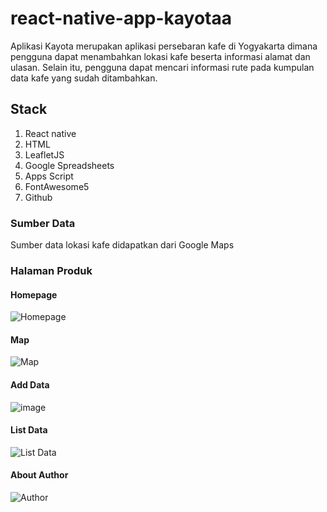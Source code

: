# react-native-app-kayotaa
   Aplikasi Kayota merupakan aplikasi persebaran kafe di Yogyakarta dimana pengguna dapat menambahkan lokasi kafe beserta informasi alamat dan ulasan. Selain itu, pengguna dapat mencari informasi rute pada kumpulan data kafe yang sudah ditambahkan.

## Stack
   1. React native
   2. HTML
   3. LeafletJS
   4. Google Spreadsheets
   5. Apps Script
   6. FontAwesome5
   7. Github

### Sumber Data
   Sumber data lokasi kafe didapatkan dari Google Maps

### Halaman Produk
#### Homepage
![Homepage](https://github.com/ellenanrl/KayotaReactNativeResponsi/assets/142763226/833378ed-e95c-448a-a79a-8ce95261e63a)
#### Map
![Map](https://github.com/ellenanrl/KayotaReactNativeResponsi/assets/142763226/a6764074-67c5-46ba-b529-97b638cd75b9)
#### Add Data
![image](https://github.com/ellenanrl/KayotaReactNativeResponsi/assets/142763226/b2b3c953-2dbf-4121-ba2f-26f408d32ff4)
#### List Data
![List Data](https://github.com/ellenanrl/KayotaReactNativeResponsi/assets/142763226/64cc89e8-0aeb-466a-857c-e6f0e7ee01d6)
#### About Author
![Author](https://github.com/ellenanrl/KayotaReactNativeResponsi/assets/142763226/bf7a4ff5-35f0-4635-a6a4-21f178beb0d1)

